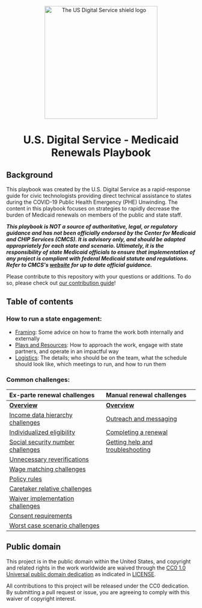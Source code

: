 <a name="top"></a>

<div align="center">
  <img
    width="300px"
    src="./images/usds-logo.svg"
    alt="The US Digital Service shield logo" />
  
  <h1>U.S. Digital Service - Medicaid Renewals Playbook</h1>
</div>

## Background

This playbook was created by the U.S. Digital Service as a rapid-response guide for civic technologists providing direct technical assistance to states during the COVID-19 Public Health Emergency (PHE) Unwinding. The content in this playbook focuses on strategies to rapidly decrease the burden of Medicaid renewals on members of the public and state staff.

**_This playbook is **NOT** a source of authoritative, legal, or regulatory guidance and has not been officially endorsed by the Center for Medicaid and CHIP Services (CMCS). It is advisory only, and should be adapted appropriately for each state and scenario. Ultimately, it is the responsibility of state Medicaid officials to ensure that implementation of any project is compliant with federal Medicaid statute and regulations. Refer to CMCS's [website](https://www.medicaid.gov/resources-for-states/coronavirus-disease-2019-covid-19/unwinding-and-returning-regular-operations-after-covid-19/index.html) for up to date official guidance._**

Please contribute to this repository with your questions or additions. To do so, please check out [our contribution guide](https://github.com/usds/medicaid-renewals-playbook/blob/main/CONTRIBUTING.md)!

## Table of contents

### How to run a state engagement:
  - [Framing](./plays/framing.md): Some advice on how to frame the work both internally and externally
  - [Plays and Resources](./plays/plays.md): How to approach the work, engage with state partners, and operate in an impactful way
  - [Logistics](./logistics): The details; who should be on the team, what the schedule should look like, which meetings to run, and how to run them

### Common challenges:

| Ex-parte renewal challenges   | Manual renewal challenges | 
| :-------- | :---------- |
|[**Overview**](./ex-parte-renewals/README.md)                    | [**Overview**](./manual-renewals/README.md) |
|[Income data hierarchy challenges](./ex-parte-renewals/income-data-hierarchy.md)    | [Outreach and messaging](/manual-renewals/outreach-and-messaging.md) |
|[Individualized eligibility](./ex-parte-renewals/individual-vs-household.md)        | [Completing a renewal](/manual-renewals/completing-a-renewal.md) |
|[Social security number challenges](./ex-parte-renewals/social-security-numbers.md)  | [Getting help and troubleshooting](/manual-renewals/getting-help.md) |
|[Unnecessary reverifications](./ex-parte-renewals/unnecessary-reverifications.md)
| [Wage matching challenges](./ex-parte-renewals/wage-matching.md)
| [Policy rules](./ex-parte-renewals/policy-rules.md)
| [Caretaker relative challenges](./ex-parte-renewals/caretaker-relative.md)
| [Waiver implementation challenges](./ex-parte-renewals/waiver-implementations.md)
| [Consent requirements](./ex-parte-renewals/consent.md)
| [Worst case scenario challenges](./ex-parte-renewals/worst-case-scenario.md)


## Public domain

This project is in the public domain within the United States, and copyright and related rights in the work worldwide are waived through the [CC0 1.0 Universal public domain dedication](https://creativecommons.org/publicdomain/zero/1.0/) as indicated in [LICENSE](LICENSE.txt).

All contributions to this project will be released under the CC0 dedication. By submitting a pull request or issue, you are agreeing to comply with this waiver of copyright interest.
